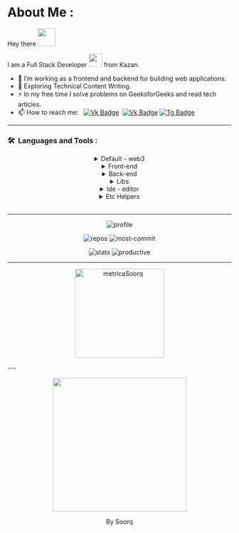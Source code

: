 # About Me :

<p>Hey there <img src="https://media.giphy.com/media/hvRJCLFzcasrR4ia7z/giphy.gif" width="40"></p>

I am a Full Stack Developer <img src="https://media.giphy.com/media/WUlplcMpOCEmTGBtBW/giphy.gif" width="30"> from Kazan.

- 🔭 I’m working as a frontend and backend for building web applications.
- 🌱 Exploring Technical Content Writing.
- ⚡ In my free time I solve problems on GeeksforGeeks and read tech articles.
- 📫 How to reach me: &nbsp; [![Vk Badge](https://img.shields.io/badge/-danil-blue?style=flat&logo=vk&logoColor=white)](https://www.vk.com/raevmika)&nbsp; [![Vk Badge](https://img.shields.io/badge/-danil-red?style=flat&logo=gmail&logoColor=white)](mailto:karpuhinlox12@gmail.com) [![Tg Badge](https://img.shields.io/badge/-danil-blue?style=flat&logo=telegram&logoColor=white)](https://t.me/soorqdanil)

---

### 🛠 &nbsp;Languages and Tools :

<details align="center">
   <summary>
   Default - web3
	</summary>
	<br />
	<p>
		<img src="https://skillicons.dev/icons?i=html&theme=dark" title="HTML5" alt="HTML" width="40" height="40"/>&nbsp;
		<img src="https://skillicons.dev/icons?i=css&theme=dark"  title="CSS3" alt="CSS" width="40" height="40"/>&nbsp;
		<img src="https://skillicons.dev/icons?i=sass&theme=dark" title="Sass" alt="Sass" width="40" height="40"/>&nbsp;
		<img src="https://skillicons.dev/icons?i=js&theme=dark" title="JavaScript" alt="JavaScript" width="40" height="40"/>&nbsp;
		<img src="https://skillicons.dev/icons?i=ts&theme=dark" title="TypeSript" alt="TypeSript" width="40" height="40"/>&nbsp;
		<img src="https://skillicons.dev/icons?i=svg&theme=dark" title="svg" alt="svg" width="40" height="40"/>&nbsp;
	</p>
</details>

<details align="center">
   <summary>
	Front-end
	</summary>
	<br />
	<p>
		<img src="https://skillicons.dev/icons?i=nextjs&theme=dark" title="NextJs" alt="Java" width="40" height="40"/>&nbsp;
		<img src="https://skillicons.dev/icons?i=react&theme=dark" title="React" alt="React" width="40" height="40"/>&nbsp;
		<img src="https://skillicons.dev/icons?i=redux&theme=dark" title="Redux" alt="Redux " width="40" height="40"/>&nbsp;
	</p>
</details>

<details align="center">
   <summary>
	Back-end
	</summary>
	<br />
	<p>
		<img src="https://skillicons.dev/icons?i=nodejs&theme=dark" title="NodeJs" alt="NodeJs" width="40" height="40"/>&nbsp;
		<img src="https://skillicons.dev/icons?i=express&theme=dark" title="Express" alt="Express" width="40" height="40"/>&nbsp;
		<img src="https://skillicons.dev/icons?i=nestjs&theme=dark" title="NestJs" alt="NestJs" width="40" height="40"/>&nbsp;
		<img src="https://skillicons.dev/icons?i=mysql&theme=dark" title="MySQL"  alt="MySQL" width="40" height="40"/>&nbsp;
		<img src="https://skillicons.dev/icons?i=postgresql&theme=dark" title="PostgreSQL"  alt="PostgreSQL" width="40" height="40"/>&nbsp;
		<img src="https://skillicons.dev/icons?i=mongodb&theme=dark" title="MongoDb"  alt="MongoDb" width="40" height="40"/>&nbsp;
		<img src="https://skillicons.dev/icons?i=docker&theme=dark" title="Docker" alt="Docker" width="40" height="40"/>&nbsp;
		<img src="https://skillicons.dev/icons?i=graphql&theme=dark" title="GraphQl" alt="GraphQl" width="40" height="40"/>&nbsp;
		<img src="https://skillicons.dev/icons?i=jest&theme=dark" title="Jest" alt="Jest" width="40" height="40"/>&nbsp;
		<img src="https://skillicons.dev/icons?i=prisma&theme=dark" title="Prisma" alt="Prisma" width="40" height="40"/>&nbsp;
    </p>
</details>

<details align="center">
   <summary>
	Libs
	</summary>
	<br />
	<p>
		<img src="https://skillicons.dev/icons?i=tailwind&theme=dark" title="Tailwind" alt="Tailwind" width="40" height="40"/>&nbsp;
		<img src="https://skillicons.dev/icons?i=materialui&theme=dark" title="Material UI" alt="Material UI" width="40" height="40"/>&nbsp;
		<img src="https://skillicons.dev/icons?i=threejs&theme=dark" title="ThreeJs" alt="ThreeJs" width="40" height="40"/>&nbsp;
		<img src="https://skillicons.dev/icons?i=styledcomponents&theme=dark" title="StyledComponents" alt="StyledComponents" width="40" height="40"/>&nbsp;
		<img src="https://skillicons.dev/icons?i=emotion&theme=dark" title="Emotion" alt="Emotion" width="40" height="40"/>&nbsp;
		<img src="https://skillicons.dev/icons?i=jquery&theme=dark" title="Jquery" alt="Jquery" width="40" height="40"/>&nbsp;
		<img src="https://skillicons.dev/icons?i=solidjs&theme=dark" title="Solidjs" alt="Solidjs" width="40" height="40"/>&nbsp;
	</p>
</details>

<details align="center">
   <summary>
	Ide - editor
	</summary>
	<br />
	<p>
		<img src="https://skillicons.dev/icons?i=vscode&theme=dark" title="Vsc" alt="Vsc" width="40" height="40"/>&nbsp;
		<img src="https://skillicons.dev/icons?i=visualstudio&theme=dark" title="VisualStudio" alt="VisualStudio" width="40" height="40"/>&nbsp;
    	<img src="https://skillicons.dev/icons?i=idea&theme=dark" title="Ide" alt="Ide" width="40" height="40"/>&nbsp;
    </p>
</details>

<details align="center">
   <summary>
	Etc Helpers
	</summary>
	<br />
	<p>
		<img src="https://skillicons.dev/icons?i=blender&theme=dark" title="Blender" alt="Blender" width="40" height="40"/>&nbsp;
    	<img src="https://skillicons.dev/icons?i=postman&theme=dark" title="Postman"  alt="Postman" width="40" height="40"/>&nbsp;
    	<img src="https://skillicons.dev/icons?i=git&theme=dark" title="Git" alt="Git" width="40" height="40"/>&nbsp;
    	<img src="https://skillicons.dev/icons?i=powershell&theme=dark" title="PowerShell" alt="PowerShell" width="40" height="40"/>&nbsp;
    	<img src="https://skillicons.dev/icons?i=gcp&theme=dark" title="GCP" alt="GCP" width="40" height="40"/>&nbsp;
    	<img src="https://skillicons.dev/icons?i=figma&theme=dark" title="Figma" alt="Figma" width="40" height="40"/>&nbsp;
    	<img src="https://skillicons.dev/icons?i=md&theme=dark" title="MD" alt="MD" width="40" height="40"/>&nbsp;
    	<img src="https://skillicons.dev/icons?i=vite&theme=dark" title="vite" alt="Vite" width="40" height="40"/>&nbsp;
    	<img src="https://skillicons.dev/icons?i=webpack&theme=dark" title="WebPack" alt="WebPack" width="40" height="40"/>&nbsp;
    </p>
</details>

<br />

---

<p align="center">
	<img src="https://github-profile-summary-cards.vercel.app/api/cards/profile-details?username=soorq&theme=2077" alt="profile"/>
	<p align="center">
		<img src="https://github-profile-summary-cards.vercel.app/api/cards/repos-per-language?username=soorq&theme=2077" alt="repos"/>
		<img src="https://github-profile-summary-cards.vercel.app/api/cards/most-commit-language?username=soorq&theme=2077" alt="most-commit"/>
	</p>
	<p align="center">
		<img src="https://github-profile-summary-cards.vercel.app/api/cards/stats?username=soorq&theme=2077" alt="stats"/>
		<img src="https://github-profile-summary-cards.vercel.app/api/cards/productive-time?username=soorq&theme=2077&utcOffset=8" alt="productive"/>
	</p>
</p>

---

<p align="center">
	<img src="https://metrics.lecoq.io/soorq" alt="metricaSoorq" width="200" height="200"/>
</p>
---

<p align="center" >
	<img src="https://camo.githubusercontent.com/fa22a95c9000d4e4914bc5de9fb94adde07fc0123f0f91ed0f2c3b7bd0240fcb/68747470733a2f2f6f63746f6465782e6769746875622e636f6d2f696d616765732f6461667470756e6b746f6361742d74686f6d61732e676966" width="300" height="300"/>
	<p align="center">
		By Soorq
	</p>
</p>

#
